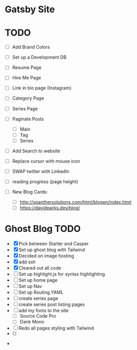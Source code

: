 # Gatsby Site

# TODO

- [ ] Add Brand Colors
- [ ] Set up a Development DB
- [ ] Resume Page
- [ ] Hire Me Page
- [ ] Link in bio page (Instagram)
- [ ] Category Page
- [ ] Series Page
- [ ] Paginate Posts
  - [ ] Main
  - [ ] Tag
  - [ ] Series
- [ ] Add Search to website
- [ ] Replace cursor with mouse icon
- [ ] SWAP twitter with LinkedIn
- [ ] reading progress (page height)
- [ ] New Blog Cards:

  - [ ] <http://xpanthersolutions.com/html/blogen/index.html>
  - [ ] <https://davidparks.dev/blog/>

# Ghost Blog TODO

- [x] Pick between Starter and Casper
- [x] Set up ghost blog with Tailwind
- [x] Decided on image hosting
- [x] add ssh
- [x] Cleared out all code
- [ ] Set up highlight.js for syntax highlighting
- [ ] Set up home page
- [ ] Set up Nav
- [ ] Set up Routing.YAML
- [ ] create series page
- [ ] create series post listing pages
- [ ] add my fonts to the site
  - [ ] Source Code Pro
  - [ ] Dank Mono
- [ ] Redo all pages styling with Tailwind
- [ ]

-
